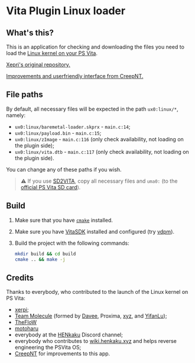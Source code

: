 # Vita Plugin Linux loader

## What's this?

This is an application for checking and downloading the files you need to load the [Linux kernel on your PS Vita](https://github.com/xerpi/linux_vita).

[Xepri's original repository.](https://bitbucket.org/xerpi/vita_plugin_loader/src/master/)

[Improvements and userfriendly interface from CreepNT.](https://github.com/xerpi/vita-linux-loader/pull/2/)

## File paths

By default, all necessary files will be expected in the path `ux0:linux/*`, namely:

- `ux0:linux/baremetal-loader.skprx` - `main.c:14`;
- `ux0:linux/payload.bin` - `main.c:15`;
- `ux0:linux/zImage` - `main.c:116` (only check availability, not loading on the plugin side);
- `ux0:linux/vita.dtb` - `main.c:117` (only check availability, not loading on the plugin side).

You can change any of these paths if you wish.

> :warning: If you use [SD2VITA](https://github.com/xyzz/gamecard-microsd), copy all necessary files and `uma0:` (to the [official PS Vita SD card](https://wiki.henkaku.xyz/vita/Memory_Card)).

## Build

1. Make sure that you have [`cmake`](https://cmake.org/) installed.
2. Make sure you have [VitaSDK](https://vitasdk.org/) installed and configured (try [vdpm](https://github.com/vitasdk/vdpm)).
3. Build the project with the following commands:

   ```bash
   mkdir build && cd build
   cmake .. && make -j
   ```

## Credits

Thanks to everybody, who contributed to the launch of the Linux kernel on PS Vita:

- [xerpi](https://github.com/xerpi);
- [Team Molecule](https://twitter.com/teammolecule) (formed by [Davee](https://twitter.com/DaveeFTW), Proxima, [xyz](https://twitter.com/pomfpomfpomf3), and [YifanLu](https://twitter.com/yifanlu));
- [TheFloW](https://twitter.com/theflow0)
- [motoharu](https://github.com/motoharu-gosuto)
- everybody at the [HENkaku](https://discord.gg/m7MwpKA) Discord channel;
- everybody who contributes to [wiki.henkaku.xyz](https://wiki.henkaku.xyz/) and helps reverse engineering the PSVita OS;
- [CreepNT](https://github.com/CreepNT) for improvements to this app.
